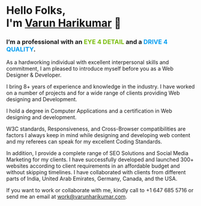# Hello Folks,<br> I'm [Varun Harikumar](https://varunharikumar.com) 🤝

### I’m a professional with an <font color='#7abd0d'><b>EYE 4 DETAIL</b></font> and a <font color='#029ef1'><b>DRIVE 4 QUALITY</b></font>.


As a hardworking individual with excellent interpersonal skills and commitment, I am pleased
to introduce myself before you as a Web Designer & Developer. 

I bring 8+ years of experience and knowledge in the industry. I have worked on a number of
projects and for a wide range of clients providing Web designing and Development. 

I hold a degree in Computer Applications and a certification in Web designing and
development.

W3C standards, Responsiveness, and Cross-Browser compatibilities are factors I always
keep in mind while designing and developing web content and my referees can speak for my
excellent Coding Standards. 

In addition, I provide a complete range of SEO Solutions and Social Media Marketing for my clients. I have successfully
developed and launched 300+ websites according to client requirements in an
affordable budget and without skipping timelines. I have collaborated with clients from
different parts of India, United Arab Emirates, Germany, Canada, and the USA.

If you want to work or collaborate with me, kindly call to +1 647 685 5716 or send me
an email at work@varunharikumar.com.

